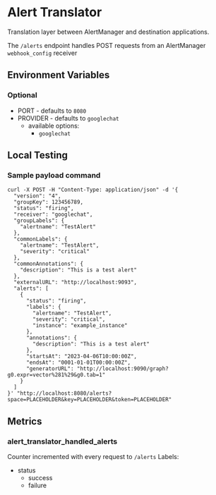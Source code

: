 # Alert Translator
Translation layer between AlertManager and destination applications.

The `/alerts` endpoint handles POST requests from an AlertManager `webhook_config` receiver

## Environment Variables
### Optional
* PORT - defaults to `8080`
* PROVIDER - defaults to `googlechat`
    * available options:
        * `googlechat`

## Local Testing
### Sample payload command
```
curl -X POST -H "Content-Type: application/json" -d '{
  "version": "4",
  "groupKey": 123456789,
  "status": "firing",
  "receiver": "googlechat",
  "groupLabels": {
    "alertname": "TestAlert"
  },
  "commonLabels": {
    "alertname": "TestAlert",
    "severity": "critical"
  },
  "commonAnnotations": {
    "description": "This is a test alert"
  },
  "externalURL": "http://localhost:9093",
  "alerts": [
    {
      "status": "firing",
      "labels": {
        "alertname": "TestAlert",
        "severity": "critical",
        "instance": "example_instance"
      },
      "annotations": {
        "description": "This is a test alert"
      },
      "startsAt": "2023-04-06T10:00:00Z",
      "endsAt": "0001-01-01T00:00:00Z",
      "generatorURL": "http://localhost:9090/graph?g0.expr=vector%281%29&g0.tab=1"
    }
  ]
}' "http://localhost:8080/alerts?space=PLACEHOLDER&key=PLACEHOLDER&token=PLACEHOLDER"

```
## Metrics
### alert_translator_handled_alerts
Counter incremented with every request to `/alerts`
Labels:
* status
  * success
  * failure

